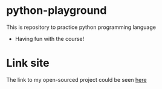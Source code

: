 # python-playground
This is repository to practice python programming language
* Having fun with the course!
# Link site
The link to my open-sourced project could be seen [here](https://github.com/FatemaBohra/carbon-calculator.git)
